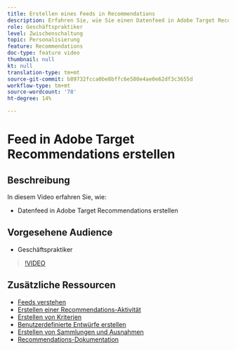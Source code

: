 ```yaml
---
title: Erstellen eines Feeds in Recommendations
description: Erfahren Sie, wie Sie einen Datenfeed in Adobe Target Recommendations erstellen
role: Geschäftspraktiker
level: Zwischenschaltung
topic: Personalisierung
feature: Recommendations
doc-type: feature video
thumbnail: null
kt: null
translation-type: tm+mt
source-git-commit: b89732fcca0be8bffc6e580e4ae0e62df3c3655d
workflow-type: tm+mt
source-wordcount: '78'
ht-degree: 14%

---
```



# Feed in Adobe Target Recommendations erstellen

## Beschreibung

In diesem Video erfahren Sie, wie:

* Datenfeed in Adobe Target Recommendations erstellen

## Vorgesehene Audience

* Geschäftspraktiker

>[!VIDEO](https://video.tv.adobe.com/v/27696?quality=12)

## Zusätzliche Ressourcen

* [Feeds verstehen](understanding-feeds.md)
* [Erstellen einer Recommendations-Aktivität](create-a-recommendations-activity.md)
* [Erstellen von Kriterien](create-criteria.md)
* [Benutzerdefinierte Entwürfe erstellen](create-custom-designs.md)
* [Erstellen von Sammlungen und Ausnahmen](create-collections-and-exclusions.md)
* [Recommendations-Dokumentation](https://docs.adobe.com/content/help/en/target/using/recommendations/recommendations.html)